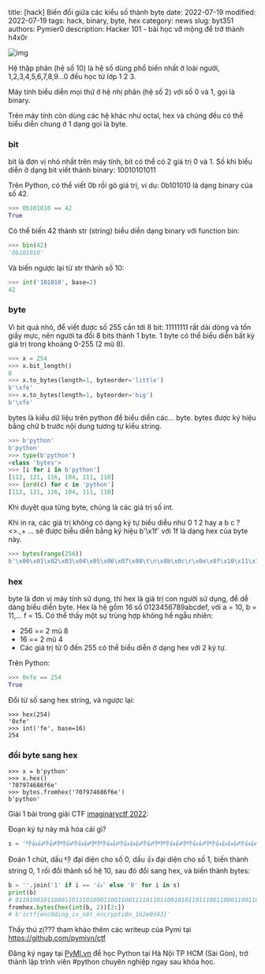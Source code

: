 title: [hack] Biến đổi giữa các kiểu số thành byte
date: 2022-07-19
modified: 2022-07-19
tags: hack, binary, byte, hex
category: news
slug: byt351
authors: Pymier0
description: Hacker 101 - bài học vỡ mộng để trở thành h4x0r

![img](https://images.unsplash.com/photo-1577507801612-5e6e0200774f?crop=entropy&cs=tinysrgb&fit=max&fm=jpg&ixid=MnwyMzI1MzN8MHwxfHJhbmRvbXx8fHx8fHx8fDE2NTgyMzcwMDA&ixlib=rb-1.2.1&q=80&w=600)

Hệ thập phân (hệ số 10) là hệ số dùng phổ biến nhất ở loài người, 1,2,3,4,5,6,7,8,9...0 đều học
từ lớp 1 2 3.

Máy tính biểu diễn mọi thứ ở hệ nhị phân (hệ số 2) với số 0 và 1, gọi là binary.

Trên máy tính còn dùng các hệ khác như octal, hex và chúng đều có thể biểu diễn
chung ở 1 dạng gọi là byte.

### bit
bit là đơn vị nhỏ nhất trên máy tính, bit có thể có 2 giá trị 0 và 1. Số khi
biểu diễn ở dạng bit viết thành binary: 10010101011

Trên Python, có thể viết 0b rồi gõ giá trị, ví dụ: 0b101010 là dạng binary của số 42.

```py
>>> 0b101010 == 42
True
```

Có thể biến 42 thành str (string) biểu diễn dạng binary với function bin:

```py
>>> bin(42)
'0b101010'
```

Và biến ngược lại từ str thành số 10:

```py
>>> int('101010', base=2)
42
```

### byte
Vì bit quá nhỏ, để viết được số 255 cần tới 8 bit: 11111111 rất dài dòng và
tốn giấy mực, nên người ta đổi 8 bits thành 1 byte. 1 byte có thể biểu diễn
bất kỳ giá trị trong khoảng 0-255 (2 mũ 8).

```py
>>> x = 254
>>> x.bit_length()
8
>>> x.to_bytes(length=1, byteorder='little')
b'\xfe'
>>> x.to_bytes(length=1, byteorder='big')
b'\xfe'
```

bytes là kiểu dữ liệu trên python để biểu diễn các... byte. bytes được ký hiệu bằng chữ
b trước nội dung tương tự kiểu string.

```py
>>> b'python'
b'python'
>>> type(b'python')
<class 'bytes'>
>>> [i for i in b'python']
[112, 121, 116, 104, 111, 110]
>>> [ord(c) for c in 'python']
[112, 121, 116, 104, 111, 110]
```
Khi duyệt qua từng byte, chúng là các giá trị số int.

Khi in ra, các giá trị không có dạng ký tự biểu diễu như 0 1 2 hay a b c ?<>.,+ ...
sẽ được biễu diễn bằng ký hiệu b'\x1f` với 1f là dạng hex của byte này.

```py
>>> bytes(range(256))
b'\x00\x01\x02\x03\x04\x05\x06\x07\x08\t\n\x0b\x0c\r\x0e\x0f\x10\x11\x12\x13\x14\x15\x16\x17\x18\x19\x1a\x1b\x1c\x1d\x1e\x1f !"#$%&\'()*+,-./0123456789:;<=>?@ABCDEFGHIJKLMNOPQRSTUVWXYZ[\\]^_`abcdefghijklmnopqrstuvwxyz{|}~\x7f\x80\x81\x82\x83\x84\x85\x86\x87\x88\x89\x8a\x8b\x8c\x8d\x8e\x8f\x90\x91\x92\x93\x94\x95\x96\x97\x98\x99\x9a\x9b\x9c\x9d\x9e\x9f\xa0\xa1\xa2\xa3\xa4\xa5\xa6\xa7\xa8\xa9\xaa\xab\xac\xad\xae\xaf\xb0\xb1\xb2\xb3\xb4\xb5\xb6\xb7\xb8\xb9\xba\xbb\xbc\xbd\xbe\xbf\xc0\xc1\xc2\xc3\xc4\xc5\xc6\xc7\xc8\xc9\xca\xcb\xcc\xcd\xce\xcf\xd0\xd1\xd2\xd3\xd4\xd5\xd6\xd7\xd8\xd9\xda\xdb\xdc\xdd\xde\xdf\xe0\xe1\xe2\xe3\xe4\xe5\xe6\xe7\xe8\xe9\xea\xeb\xec\xed\xee\xef\xf0\xf1\xf2\xf3\xf4\xf5\xf6\xf7\xf8\xf9\xfa\xfb\xfc\xfd\xfe\xff'
```

### hex
byte là đơn vị máy tính sử dụng, thì hex là giá trị
con người sử dụng, để dễ dàng biểu diễn byte.
Hex là hệ gồm 16 số 0123456789abcdef, với a = 10, b = 11,... f = 15.
Có thể thấy một sự trùng hợp không hề ngẫu nhiên:

- 256 == 2 mũ 8
- 16 == 2 mũ 4
- Các giá trị từ 0 đến 255 có thể biểu diễn ở dạng hex với 2 ký tự.

Trên Python:

```py
>>> 0xfe == 254
True
```

Đổi từ số sang hex string, và ngược lại:

```
>>> hex(254)
'0xfe'
>>> int('fe', base=16)
254
```

### đổi byte sang hex

```
>>> x = b'python'
>>> x.hex()
'707974686f6e'
>>> bytes.fromhex('707974686f6e')
b'python'
```

Giải 1 bài trong giải CTF [imaginaryctf 2022](https://ctftime.org/event/1670):

Đoạn ký tự này mã hóa cái gì?

```py
s = '👎👍👍👎👍👎👎👍👎👍👍👎👎👎👍👍👎👍👍👍👎👍👎👎👎👍👍👎👎👍👍👎👎👍👍👍👍👎👍👍👎👍👍👎👎👍👎👍👎👍👍👎👍👍👍👎👎👍👍👎👎👎👍👍👎👎👍👍👎👎👎👎👎👍👍👎👎👍👎👎👎👍👍👎👍👎👎👍👎👍👍👎👍👍👍👎👎👍👍👎👎👍👍👍👎👍👎👍👍👍👍👍👎👍👍👎👍👎👎👍👎👍👍👍👎👎👍👍👎👍👎👍👍👍👍👍👎👍👍👎👍👍👍👎👎👎👍👍👎👎👎👎👎👍👍👍👎👍👎👎👎👍👎👍👍👍👍👍👎👍👍👎👎👍👎👍👎👍👍👎👍👍👍👎👎👍👍👎👎👎👍👍👎👍👍👍👎👎👍👎👎👍👍👍👍👎👎👍👎👍👍👍👎👎👎👎👎👍👍👍👎👍👎👎👎👍👍👎👍👎👎👍👎👎👍👍👎👎👎👎👎👍👍👎👍👍👍👎👎👍👎👍👍👍👍👍👎👎👍👍👎👎👎👍👎👍👍👎👎👎👍👎👎👎👍👍👎👎👍👎👎👍👍👎👎👍👎👍👎👎👍👍👎👎👎👎👎👍👍👎👎👍👎👎👎👎👍👍👎👍👎👎👎👎👍👍👎👎👍👍👎👍👍👍👍👍👎👍'
```

Đoán 1 chút, dấu 👎 đại diện cho số 0, dấu 👍 đại diện cho số 1,
biến thành string 0, 1 rồi đổi thành số hệ 10, sau đó đổi sang hex, và biến thành bytes:

```py
b = ''.join('1' if i == '👍' else '0' for i in s)
print(b)
# 0110100101100011011101000110011001111011011001010110111001100011001100000110010001101001011011100110011101011111011010010111001101011111011011100011000001110100010111110110010101101110011000110111001001111001011100000111010001101001001100000110111001011111001100010110001000110010011001010011000001100100001101000011001101111101
fromhex.bytes(hex(int(b, 2))[2:])
# b'ictf{enc0ding_is_n0t_encrypti0n_1b2e0d43}'
```

Thấy thú zị??? tham khảo thêm các writeup của Pymi tại https://github.com/pymivn/ctf

Đăng ký ngay tại [PyMI.vn](https://pymi.vn) để học Python tại Hà Nội TP HCM (Sài Gòn),
trở thành lập trình viên #python chuyên nghiệp ngay sau khóa học.
